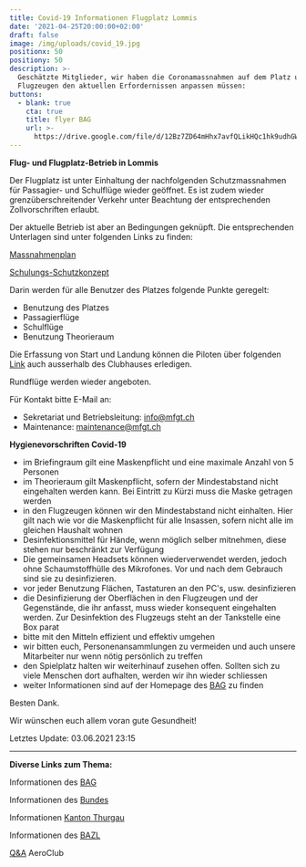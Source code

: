 ```yaml
---
title: Covid-19 Informationen Flugplatz Lommis
date: '2021-04-25T20:00:00+02:00'
draft: false
image: /img/uploads/covid_19.jpg
positionx: 50
positiony: 50
description: >-
  Geschätzte Mitglieder, wir haben die Coronamassnahmen auf dem Platz und in den
  Flugzeugen den aktuellen Erfordernissen anpassen müssen:
buttons:
  - blank: true
    cta: true
    title: flyer BAG
    url: >-
      https://drive.google.com/file/d/12Bz7ZD64mHhx7avfQLikHQc1hk9udhGW/view?usp=sharing
---
```

**Flug- und Flugplatz-Betrieb in Lommis**

Der Flugplatz ist unter Einhaltung der nachfolgenden Schutzmassnahmen für Passagier- und Schulflüge wieder geöffnet. Es ist zudem wieder grenzüberschreitender Verkehr unter Beachtung der entsprechenden Zollvorschriften erlaubt.

Der aktuelle Betrieb ist aber an Bedingungen geknüpft. Die entsprechenden Unterlagen sind unter folgenden Links zu finden:

[Massnahmenplan](https://drive.google.com/file/d/1WrGfwP2haw55HeVnTko1A5x2hy_0q2kF/view?usp=sharing)

[Schulungs-Schutzkonzept](https://drive.google.com/file/d/178PiOszPaZQrBvS-6jVMFfo8hnYZcsNg/view?usp=sharing)

Darin werden für alle Benutzer des Platzes folgende Punkte geregelt:

* Benutzung des Platzes
* Passagierflüge
* Schulflüge
* Benutzung Theorieraum

Die Erfassung von Start und Landung können die Piloten über folgenden [Link](https://flights.lszt.ch) auch ausserhalb des Clubhauses erledigen.

Rundflüge werden wieder angeboten.

Für Kontakt bitte E-Mail an:

* Sekretariat und Betriebsleitung: <a href="mailto:info@mfgt.ch">info@mfgt.ch</a>
* Maintenance: <a href="mailto:maintenance@mfgt.ch">maintenance@mfgt.ch</a>

**Hygienevorschriften Covid-19**

* im Briefingraum gilt eine Maskenpflicht und eine maximale Anzahl von 5 Personen
* im Theorieraum gilt Maskenpflicht, sofern der Mindestabstand nicht eingehalten werden kann. Bei Eintritt zu Kürzi muss die Maske getragen werden
* in den Flugzeugen können wir den Mindestabstand nicht einhalten. Hier gilt nach wie vor die Maskenpflicht für alle Insassen, sofern nicht alle im gleichen Haushalt wohnen
* Desinfektionsmittel für Hände, wenn möglich selber mitnehmen, diese stehen nur beschränkt zur Verfügung
* Die gemeinsamen Headsets können wiederverwendet werden, jedoch ohne Schaumstoffhülle des Mikrofones. Vor und nach dem Gebrauch sind sie zu desinfizieren.
* vor jeder Benutzung Flächen, Tastaturen an den PC's, usw. desinfizieren
* die Desinfizierung der Oberflächen in den Flugzeugen und der Gegenstände, die ihr anfasst, muss wieder konsequent eingehalten werden. Zur Desinfektion des Flugzeugs steht an der Tankstelle eine Box parat
* bitte mit den Mitteln effizient und effektiv umgehen
* wir bitten euch, Personenansammlungen zu vermeiden und auch unsere Mitarbeiter nur wenn nötig persönlich zu treffen
* den Spielplatz halten wir weiterhinauf zusehen offen. Sollten sich zu viele Menschen dort aufhalten, werden wir ihn wieder schliessen
* weiter Informationen sind auf der Homepage des [BAG](https://bag-coronavirus.ch/) zu finden

Besten Dank.

Wir wünschen euch allem voran gute Gesundheit!

Letztes Update: 03.06.2021 23:15

<hr>

**Diverse Links zum Thema:**

Informationen des [BAG](https://www.bag.admin.ch/bag/de/home/krankheiten/ausbrueche-epidemien-pandemien/aktuelle-ausbrueche-epidemien/novel-cov/situation-schweiz-und-international.html)

Informationen des [Bundes](https://www.bag.admin.ch/bag/de/home/krankheiten/ausbrueche-epidemien-pandemien/aktuelle-ausbrueche-epidemien/novel-cov.html)

Informationen [Kanton Thurgau](https://www.tg.ch/news/fachdossier-coronavirus.html/10552)

Informationen des [BAZL](https://www.bazl.admin.ch/bazl/de/home/fachleute/corona_update.html)

[Q&A](https://www.aeroclub.ch/kein-corona-test-vorgeschrieben-bei-der-einreise-in-die-schweiz-mit-privatflugzeug/) AeroClub
